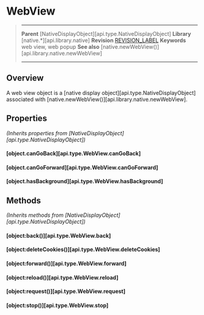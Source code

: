 # WebView

> --------------------- ------------------------------------------------------------------------------------------
> __Parent__            [NativeDisplayObject][api.type.NativeDisplayObject]
> __Library__           [native.*][api.library.native]
> __Revision__          [REVISION_LABEL](REVISION_URL)
> __Keywords__          web view, web popup
> __See also__          [native.newWebView()][api.library.native.newWebView]
> --------------------- ------------------------------------------------------------------------------------------

## Overview

A web view object is a [native display object][api.type.NativeDisplayObject] associated with [native.newWebView()][api.library.native.newWebView].


## Properties

_(Inherits properties from [NativeDisplayObject][api.type.NativeDisplayObject])_

#### [object.canGoBack][api.type.WebView.canGoBack]

#### [object.canGoForward][api.type.WebView.canGoForward]

#### [object.hasBackground][api.type.WebView.hasBackground]


## Methods

_(Inherits methods from [NativeDisplayObject][api.type.NativeDisplayObject])_

#### [object:back()][api.type.WebView.back]

#### [object:deleteCookies()][api.type.WebView.deleteCookies]

#### [object:forward()][api.type.WebView.forward]

#### [object:reload()][api.type.WebView.reload]

#### [object:request()][api.type.WebView.request]

#### [object:stop()][api.type.WebView.stop]



